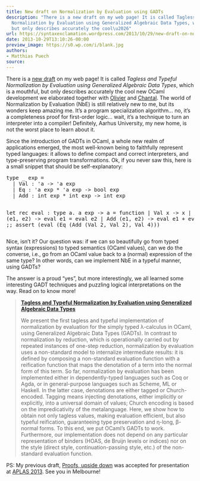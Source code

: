 ```yaml
---
title: New draft on Normalization by Evaluation using GADTs
description: "There is a new draft on my web page! It is called Tagless and Typeful
  Normalization by Evaluation using Generalized Algebraic Data Types, which is a mouthful,
  but only describes accurately the cool\u2026"
url: https://syntaxexclamation.wordpress.com/2013/10/29/new-draft-on-normalization-by-evaluation-using-gadts/
date: 2013-10-29T13:10:26-00:00
preview_image: https://s0.wp.com/i/blank.jpg
authors:
- Matthias Puech
source:
---
```


<p>There is a <a href="http://cs.au.dk/~mpuech/typeful.pdf" title="Tagless and Typeful Normalization by Evaluation using Generalized Algebraic Data Types">new draft</a> on my web page! It is called <em>Tagless and Typeful Normalization by Evaluation using Generalized Algebraic Data Types</em>, which is a mouthful, but only describes accurately the cool new OCaml development we elaborated together with <a href="http://www.cs.au.dk/~danvy/" title="Olivier Danvy">Olivier</a> and <a href="http://cs.au.dk/~chkeller" title="Chantal Keller">Chantal</a>. The world of Normalization by Evaluation (NbE) is still relatively new to me, but its wonders keep amazing me. It&rsquo;s a program specialization algorithm&hellip; no, it&rsquo;s a completeness proof for first-order logic&hellip; wait, it&rsquo;s a technique to turn an interpreter into a compiler! Definitely, Aarhus University, my new home, is not the worst place to learn about it.</p>
<p>Since the introduction of GADTs in OCaml, a whole new realm of applications emerged, the most well-known being to faithfully represent typed languages: it allows to define compact and correct interpreters, and type-preserving program transformations. Ok, if you never saw this, here is a small snippet that should be self-explanatory:</p>
<pre class="brush: fsharp; title: ; notranslate">
type _ exp =
  | Val : 'a -&gt; 'a exp
  | Eq : 'a exp * 'a exp -&gt; bool exp
  | Add : int exp * int exp -&gt; int exp

let rec eval : type a. a exp -&gt; a = function
  | Val x -&gt; x
  | Eq (e1, e2) -&gt; eval e1 = eval e2
  | Add (e1, e2) -&gt; eval e1 + eval e2
;;
assert (eval (Eq (Add (Val 2, Val 2), Val 4)))
</pre>
<p>Nice, isn&rsquo;t it? Our question was: if we can so beautifully go from typed syntax (expressions) to typed semantics (OCaml values), can we do the converse, i.e., go from an OCaml value back to a (normal) expression of the same type? In other words, can we implement NbE in a typeful manner, using GADTs?</p>
<p>The answer is a proud &ldquo;yes&rdquo;, but more interestingly, we all learned some interesting GADT techniques and puzzling logical interpretations on the way. Read on to know more!</p>
<blockquote><p><a href="http://cs.au.dk/~mpuech/typeful.pdf"><strong>Tagless and Typeful Normalization by Evaluation using Generalized Algebraic Data Types</strong></a></p>
<p>We present the first tagless and typeful implementation of normalization by evaluation for the simply typed &lambda;-calculus in OCaml, using Generalized Algebraic Data Types (GADTs). In contrast to normalization by reduction, which is operationally carried out by repeated instances of one-step reduction, normalization by evaluation uses a non-standard model to internalize intermediate results: it is defined by composing a non-standard evaluation function with a reification function that maps the denotation of a term into the normal form of this term. So far, normalization by evaluation has been implemented either in dependently-typed languages such as Coq or Agda, or in general-purpose languages such as Scheme, ML or Haskell. In the latter case, denotations are either tagged or Church-encoded. Tagging means injecting denotations, either implicitly or explicitly, into a universal domain of values; Church encoding is based on the impredicativity of the metalanguage. Here, we show how to obtain not only tagless values, making evaluation efficient, but also typeful reification, guaranteeing type preservation and &eta;-long, &beta;-normal forms. To this end, we put OCaml&rsquo;s GADTs to work. Furthermore, our implementation does not depend on any particular representation of binders (HOAS, de Bruijn levels or indices) nor on the style (direct style, continuation-passing style, etc.) of the non-standard evaluation function.</p></blockquote>
<p>PS: My previous draft, <a href="https://syntaxexclamation.wordpress.com/2013/06/17/new-draft-proofs-upside-down/" title="New draft: Proofs, upside&nbsp;down">Proofs, upside down</a> was accepted for presentation at <a href="http://aplas2013.soic.indiana.edu/" title="APLAS 2013">APLAS 2013</a>. See you in Melbourne!</p>

